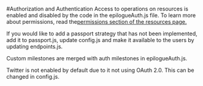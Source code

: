 #Authorization and Authentication
Access to operations on resources is enabled and disabled 
by the code in the epilogueAuth.js file. To learn more about 
permissions, read 
the[permissions section of the resources page.](https://github.com/petekeller2/epilogue-starter-kit/wiki/Resources#Permissions)

If you would like to add a passport strategy that has not been 
implemented, add it to passport.js, update config.js and make 
it available to the users by updating endpoints.js.

Custom milestones are merged with auth milestones 
in epilogueAuth.js.

Twitter is not enabled by default due to it not using 
OAuth 2.0. This can be changed in config.js.